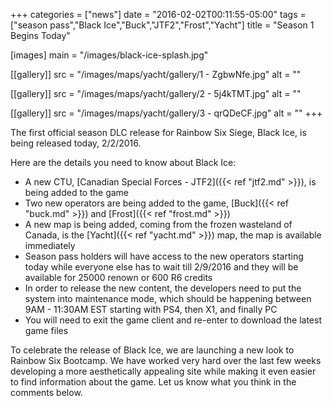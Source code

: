 +++
categories = ["news"]
date = "2016-02-02T00:11:55-05:00"
tags = ["season pass","Black Ice","Buck","JTF2","Frost","Yacht"]
title = "Season 1 Begins Today"

[images]
  main = "/images/black-ice-splash.jpg"

[[gallery]]
  src = "/images/maps/yacht/gallery/1 - ZgbwNfe.jpg"
  alt = ""

[[gallery]]
  src = "/images/maps/yacht/gallery/2 - 5j4kTMT.jpg"
  alt = ""

[[gallery]]
  src = "/images/maps/yacht/gallery/3 - qrQDeCF.jpg"
  alt = ""
+++

The first official season DLC release for Rainbow Six Siege, Black Ice, is being released today, 2/2/2016.<!--more-->

Here are the details you need to know about Black Ice:

- A new CTU, [Canadian Special Forces - JTF2]({{< ref "jtf2.md" >}}), is being added to the game
- Two new operators are being added to the game, [Buck]({{< ref "buck.md" >}}) and [Frost]({{< ref "frost.md" >}})
- A new map is being added, coming from the frozen wasteland of Canada, is the [Yacht]({{< ref "yacht.md" >}}) map, the map is available immediately
- Season pass holders will have access to the new operators starting today while everyone else has to wait till 2/9/2016 and they will be available for 25000 renown or 600 R6 credits
- In order to release the new content, the developers need to put the system into maintenance mode, which should be happening between 9AM - 11:30AM EST starting with PS4, then X1, and finally PC
- You will need to exit the game client and re-enter to download the latest game files

To celebrate the release of Black Ice, we are launching a new look to Rainbow Six Bootcamp. We have worked very hard over the last few weeks developing a more aesthetically appealing site while making it even easier to find information about the game. Let us know what you think in the comments below.
